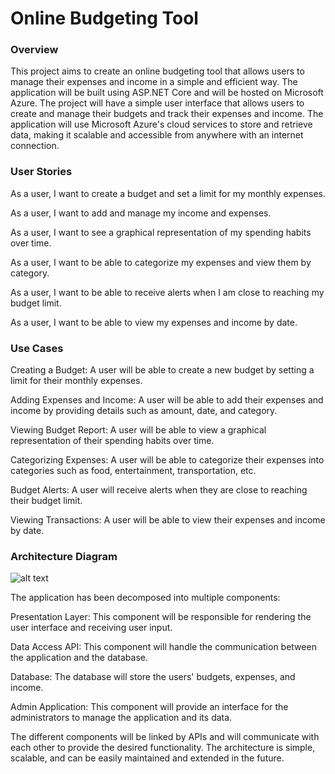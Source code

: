# Online Budgeting Tool

### Overview

  This project aims to create an online budgeting tool that allows users to manage their expenses and income in a simple and efficient way. The application will be built using ASP.NET Core and will be hosted on Microsoft Azure. The project will have a simple user interface that allows users to create and manage their budgets and track their expenses and income. The application will use Microsoft Azure's cloud services to store and retrieve data, making it scalable and accessible from anywhere with an internet connection.

### User Stories

As a user, I want to create a budget and set a limit for my monthly expenses.

As a user, I want to add and manage my income and expenses.

As a user, I want to see a graphical representation of my spending habits over time.

As a user, I want to be able to categorize my expenses and view them by category.

As a user, I want to be able to receive alerts when I am close to reaching my budget limit.

As a user, I want to be able to view my expenses and income by date.

### Use Cases

Creating a Budget: A user will be able to create a new budget by setting a limit for their monthly expenses.

Adding Expenses and Income: A user will be able to add their expenses and income by providing details such as amount, date, and category.

Viewing Budget Report: A user will be able to view a graphical representation of their spending habits over time.

Categorizing Expenses: A user will be able to categorize their expenses into categories such as food, entertainment, transportation, etc.

Budget Alerts: A user will receive alerts when they are close to reaching their budget limit.

Viewing Transactions: A user will be able to view their expenses and income by date.

### Architecture Diagram

![alt text](https://github.com/dshaur/markdown-here/blob/main/Online_Budgeting_Tool_Architecture_Diagram.png "Architecture Diagram 1")

The application has been decomposed into multiple components:

Presentation Layer: This component will be responsible for rendering the user interface and receiving user input.

Data Access API: This component will handle the communication between the application and the database.

Database: The database will store the users' budgets, expenses, and income.

Admin Application: This component will provide an interface for the administrators to manage the application and its data.

  The different components will be linked by APIs and will communicate with each other to provide the desired functionality. The architecture is simple, scalable, and can be easily maintained and extended in the future.
